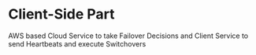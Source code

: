 # Client-Side Part
AWS based Cloud Service to take Failover Decisions and Client Service to send Heartbeats and execute Switchovers
